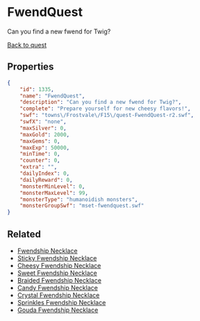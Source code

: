 # FwendQuest

Can you find a new fwend for Twig?

[Back to quest](../quests.md)

## Properties

```json
{
    "id": 1335,
    "name": "FwendQuest",
    "description": "Can you find a new fwend for Twig?",
    "complete": "Prepare yourself for new cheesy flavors!",
    "swf": "towns\/Frostvale\/F15\/quest-FwendQuest-r2.swf",
    "swfX": "none",
    "maxSilver": 0,
    "maxGold": 2000,
    "maxGems": 0,
    "maxExp": 50000,
    "minTime": 0,
    "counter": 0,
    "extra": "",
    "dailyIndex": 0,
    "dailyReward": 0,
    "monsterMinLevel": 0,
    "monsterMaxLevel": 99,
    "monsterType": "humanoidish monsters",
    "monsterGroupSwf": "mset-fwendquest.swf"
}
```

## Related

- [Fwendship Necklace](../items/15362-fwendship-necklace.md)
- [Sticky Fwendship Necklace](../items/15363-sticky-fwendship-necklace.md)
- [Cheesy Fwendship Necklace](../items/15364-cheesy-fwendship-necklace.md)
- [Sweet Fwendship Necklace](../items/15365-sweet-fwendship-necklace.md)
- [Braided Fwendship Necklace](../items/15366-braided-fwendship-necklace.md)
- [Candy Fwendship Necklace](../items/15367-candy-fwendship-necklace.md)
- [Crystal Fwendship Necklace](../items/15368-crystal-fwendship-necklace.md)
- [Sprinkles Fwendship Necklace](../items/15369-sprinkles-fwendship-necklace.md)
- [Gouda Fwendship Necklace](../items/15370-gouda-fwendship-necklace.md)

